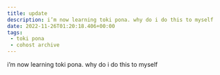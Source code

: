 ```yaml
---
title: update
description: i’m now learning toki pona. why do i do this to myself
date: 2022-11-26T01:20:18.406+00:00
tags:
 - toki pona
 - cohost archive
---
```


i’m now learning toki pona. why do i do this to myself